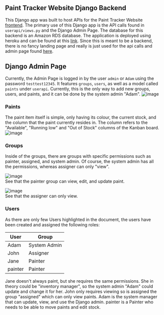 ## Paint Tracker Website Django Backend

This Django app was built to host APIs for the Paint Tracker Website [frontend](https://github.com/danielhou13/Paint_tracker_website). The primary use of this Django app is the API calls found in `userapi/views.py` and the Django Admin Page.
The database for this backend is an Amazon RDS database. The application is deployed using heroku and can be found at this [link](https://django-paint-6d3cee377c88.herokuapp.com/api/). 
Since this is meant to be a backend, there is no fancy landing page and really is just used for the api calls and admin page found [here](https://django-paint-6d3cee377c88.herokuapp.com/admin/login/?next=/admin/).

## Django Admin Page
Currently, the Admin Page is logged in by the user `admin` or `Adam` using the password `testtest12345`.
It features `groups`, `users`, as well as a model called `paints` under `userapi`. Currently, this is the only way to add new groups, users, and paints, and it can be done by the system admin "Adam".
![image](https://github.com/danielhou13/paint_backend/assets/54420410/73ccc89c-a91d-4d94-87b0-0c75341fe394)

### Paints
The paint item itself is simple, only having its colour, the current stock, and the column that the paint currently resides in. The column refers to the "Available", "Running low" and "Out of Stock" columns of the Kanban board.
![image](https://github.com/danielhou13/paint_backend/assets/54420410/a7f86c76-5daf-4c08-ad63-96151fadbf58)
### Groups
Inside of the groups, there are groups with specific permissions such as painter, assigned, and system admin. Of course, the system admin has all the permissions, whereas assigner can only "view".

![image](https://github.com/danielhou13/paint_backend/assets/54420410/4092fe6a-fa78-4ae0-9bbf-905baf41e8b1) </br>
See that the painter group can view, edit, and update paint.

![image](https://github.com/danielhou13/paint_backend/assets/54420410/8b94b0dd-5181-4006-a197-747f8246e667)</br>
See that the assigner can only view.

### Users
As there are only few Users highlighted in the document, the users have been created and assigned the following roles:

| User  | Group  |
|---|---|
| Adam  | System Admin  |
|  John |  Assigner |
|  Jane | Painter  |
| painter | Painter |

Jane doesn't always paint, but she requires the same permissions. She in theory could be "inventory manager", so the system admin "Adam" could update and change it for her.
John only requires viewing so is assigned the group "assigned" which can only view paints.
Adam is the system manager that can update, view, and use the Django admin.
painter is a Painter who needs to be able to move paints and edit stock.




